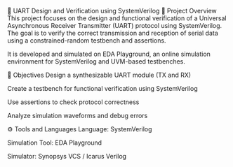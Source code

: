 📡 UART Design and Verification using SystemVerilog
📌 Project Overview
This project focuses on the design and functional verification of a Universal Asynchronous Receiver Transmitter (UART) protocol using SystemVerilog. The goal is to verify the correct transmission and reception of serial data using a constrained-random testbench and assertions.

It is developed and simulated on EDA Playground, an online simulation environment for SystemVerilog and UVM-based testbenches.

🎯 Objectives
Design a synthesizable UART module (TX and RX)

Create a testbench for functional verification using SystemVerilog

Use assertions to check protocol correctness

Analyze simulation waveforms and debug errors

⚙️ Tools and Languages
Language: SystemVerilog

Simulation Tool: EDA Playground

Simulator: Synopsys VCS / Icarus Verilog


